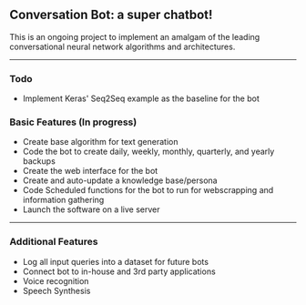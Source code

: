 ## Conversation Bot: a super chatbot!

This is an ongoing project to implement an amalgam of the leading conversational neural network algorithms and architectures. 

---

### Todo
- Implement Keras' Seq2Seq example as the baseline for the bot

### Basic Features (In progress)
- Create base algorithm for text generation
- Code the bot to create daily, weekly, monthly, quarterly, and yearly backups
- Create the web interface for the bot
- Create and auto-update a knowledge base/persona 
- Code Scheduled functions for the bot to run for webscrapping and information gathering
- Launch the software on a live server

---

### Additional Features
- Log all input queries into a dataset for future bots
- Connect bot to in-house and 3rd party applications 
- Voice recognition
- Speech Synthesis
